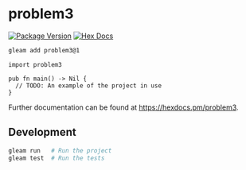 # problem3

[![Package Version](https://img.shields.io/hexpm/v/problem3)](https://hex.pm/packages/problem3)
[![Hex Docs](https://img.shields.io/badge/hex-docs-ffaff3)](https://hexdocs.pm/problem3/)

```sh
gleam add problem3@1
```
```gleam
import problem3

pub fn main() -> Nil {
  // TODO: An example of the project in use
}
```

Further documentation can be found at <https://hexdocs.pm/problem3>.

## Development

```sh
gleam run   # Run the project
gleam test  # Run the tests
```
